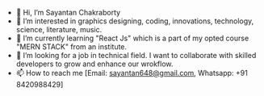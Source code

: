 - 👋 Hi, I’m Sayantan Chakraborty
- 👀 I’m interested in graphics designing, coding, innovations, technology, science, literature, music.
- 🌱 I’m currently learning "React Js" which is a part of my opted course "MERN STACK" from an institute.
- 💞️ I’m looking for a job in technical field. I want to collaborate with skilled developers to grow and enhance our wrokflow.
- 📫 How to reach me [Email: sayantan648@gmail.com, Whatsapp: +91 8420988429]

<!---
SayantanCode/SayantanCode is a ✨ special ✨ repository because its `README.md` (this file) appears on your GitHub profile.
You can click the Preview link to take a look at your changes.
--->
